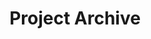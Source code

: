 ---
page_title: "Project Archive"
layout: "archive"
title: "Project Archive"
featured: [
  ["Send Silas a Note", "/messages"],
  ["Test How Much you Know Silas", "/quiz"]
]
---